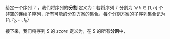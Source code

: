 
给定一个序列 $T$ ，我们将序列的**分割** 定义为：若将序列 $T$ 分割为 $\forall k \in [1,n]$ 个非空的连续子序列，所有可能的分割方案的集合。每个分割方案的子序列集合记为 $\{t_1,t_2,...,t_k\}$

接下来，我们将序列 $S$ 的 $score$ 定义为，在 $S$ 的所有**分割**中，
